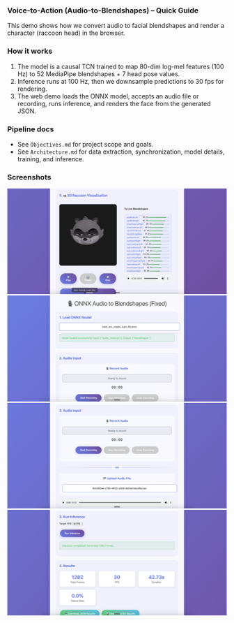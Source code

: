 ### Voice-to-Action (Audio-to-Blendshapes) – Quick Guide

This demo shows how we convert audio to facial blendshapes and render a character (raccoon head) in the browser.

### How it works

1. The model is a causal TCN trained to map 80-dim log-mel features (100 Hz) to 52 MediaPipe blendshapes + 7 head pose values.
2. Inference runs at 100 Hz, then we downsample predictions to 30 fps for rendering.
3. The web demo loads the ONNX model, accepts an audio file or recording, runs inference, and renders the face from the generated JSON.

### Pipeline docs

- See `Objectives.md` for project scope and goals.
- See `Architecture.md` for data extraction, synchronization, model details, training, and inference.

### Screenshots

![alt text](image.png)
![alt text](image-1.png)
![alt text](image-2.png)
![alt text](image-3.png)
